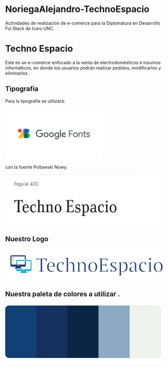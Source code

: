 # NoriegaAlejandro-TechnoEspacio
Actividades de realización de e-comerce para la Diplomatura en Desarrollo Ful Stack de Icaro UNC.


# Techno Espacio
Este es un e-comerce enfocado a la venta de electrodomésticos e insumos informáticos, en donde los usuarios podrán realizar pedidos, modificarlos y eliminarlos .


## Tipografía 
Para la tipografía se utilizará: 

![](https://github.com/alenoriega76/NoriegaAlejandro-TechnoEspacio/blob/master/fonts.png?raw=true)

con la fuente Poltawski Nowy.

![](https://github.com/alenoriega76/NoriegaAlejandro-TechnoEspacio/blob/master/img/estiloFuente.png?raw=true)


## Nuestro Logo 
![](https://github.com/alenoriega76/NoriegaAlejandro-TechnoEspacio/blob/master/img/logitoo2_Capa%201_copy_1.png?raw=true)

## Nuestra paleta de colores a utilizar .
![](https://github.com/alenoriega76/NoriegaAlejandro-TechnoEspacio/blob/master/img/paletaColor.png?raw=true)
